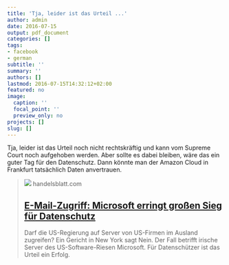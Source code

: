```yaml
---
title: 'Tja, leider ist das Urteil ...'
author: admin
date: 2016-07-15
output: pdf_document
categories: []
tags:
- facebook
- german
subtitle: ''
summary: ''
authors: []
lastmod: 2016-07-15T14:32:12+02:00
featured: no
image:
  caption: ''
  focal_point: ''
  preview_only: no
projects: []
slug: []
---
```

Tja, leider ist das Urteil noch nicht rechtskräftig und kann vom Supreme Court noch aufgehoben werden. Aber sollte es dabei bleiben, wäre das ein guter Tag für den Datenschutz. Dann könnte man der Amazon Cloud in Frankfurt tatsächlich Daten anvertrauen.
> [![](https://www.handelsblatt.com/images/microsoft-sieg-beim-datenschutz/13880578/2-format2003.jpg)](http://www.handelsblatt.com/technik/it-internet/e-mail-zugriff-microsoft-erringt-grossen-sieg-fuer-datenschutz/13880458.html)
> handelsblatt.com
> ## [E-Mail-Zugriff: Microsoft erringt großen Sieg für Datenschutz](http://www.handelsblatt.com/technik/it-internet/e-mail-zugriff-microsoft-erringt-grossen-sieg-fuer-datenschutz/13880458.html)
>
>Darf die US-Regierung auf Server von US-Firmen im Ausland zugreifen? Ein Gericht in New York sagt Nein. Der Fall betrifft irische Server des US-Software-Riesen Microsoft. Für Datenschützer ist das Urteil ein Erfolg.


